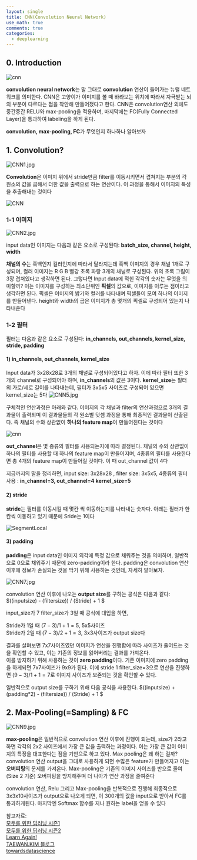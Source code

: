 ```yaml
--- 
layout: single
title: CNN(Convolution Neural Network)
use_math: true
comments: true
categories:
  - deeplearning
---
```


## 0. Introduction
![cnn](http://whdbfla6.github.io/assets/images/cnn8.png)

**convolution neural network**는 말 그대로 **convolution** 연산이 들어가는 뉴럴 네트워크를 의미한다. CNN은 고양이가 이미지를 볼 때 바라보는 위치에 따라서 자극받는 뇌의 부분이 다르다는 점을 착안해 만들어졌다고 한다. CNN은 convolution연산 외에도 중간중간 RELU와 max-pooling을 적용하며, 마지막에는 FC(Fully Connected Layer)을 통과하여 labeling을 하게 된다.

**convolution, max-pooling, FC**가 무엇인지 하나하나 알아보자



## 1. Convolution? 


![CNN1.jpg](http://whdbfla6.github.io/assets/images/cnn1.JPG)


**Convolution**은 이미지 위에서 stride만큼 filter를 이동시키면서 겹쳐지는 부분의 각 원소의 값을 곱해서 더한 값을 출력으로 하는 연산이다. 이 과정을 통해서 이미지의 특성을 추출해내는 것이다


![CNN](http://whdbfla6.github.io/assets/images/gif1.gif)


### 1-1 이미지
![CNN2.jpg](http://whdbfla6.github.io/assets/images/cnn2.JPG)

input data인 이미지는 다음과 같은 요소로 구성된다:  **batch_size, channel, height, width**

**채널의 수**는 흑백인지 컬러인지에 따라서 달라지는데 흑백 이미지의 경우 채널 1개로 구성되며, 컬러 이미지는 R G B 빨강 초록 파랑 3개의 채널로 구성된다. 위의 초록 그림이 3장 겹쳐있다고 생각하면 된다. 그렇다면 Input data에 적힌 각각의 숫자는 무엇을 의미할까? 이는 이미지를 구성하는 최소단위인 **픽셀**의 값으로, 이미지를 이루는 점이라고 생각하면 된다. 픽셀은 이미지의 밝기와 컬러를 나타내며 픽셀들이 모여 하나의 이미지를 만들어낸다. height와 width의 곱은 이미지가 총 몇개의 픽셀로 구성되어 있는지 나타내준다

### 1-2 필터

필터는 다음과 같은 요소로 구성된다: **in_channels, out_channels, kernel_size, stride, padding**

#### 1) in_channels, out_channels, kernel_size

Input data가 3x28x28로 3개의 채널로 구성되어있다고 하자. 이에 따라 필터 또한 3개의 channel로 구성되어야 하며, **in_channels**의 값은 3이다. **kernel_size**는 필터의 가로/세로 길이를 나타내는데, 필터가 3x5x5 사이즈로 구성되어 있으면 kernel_size는 5다
![CNN5.jpg](http://whdbfla6.github.io/assets/images/cnn5.JPG)

구체적인 연산과정은 아래와 같다. 이미지의 각 채널과 filter의 연산과정으로 3개의 결과물이 출력되며 이 결과물들의 각 원소별 덧셈 과정을 통해 최종적인 결과물이 산출된다. 즉 채널의 수와 상관없이 **하나의 feature map**이 만들어진다는 것이다

![cnn](https://taewanmerepo.github.io/2018/01/cnn/conv2.jpg)

**out_channel**은 몇 종류의 필터를 사용되는지에 따라 결정된다. 채널의 수와 상관없이 하나의 필터를 사용할 때 하나의 feature map이 만들어지며, 4종류의 필터를 사용한다면 총 4개의 feature map이 만들어질 것이다. 이 때 out_channel 값이 4다


지금까지의 말을 정리하면, input size: 3x28x28 , filter size: 3x5x5, 4종류의 필터 사용 : **in_channel=3, out_channel=4 kernel_size=5**

#### 2) stride

**stride**는 필터를 이동시킬 때 몇칸 씩 이동하는지를 나타내는 숫자다. 아래는 필터가 한칸씩 이동하고 있기 때문에 Sride는 1이다

![SegmentLocal](http://whdbfla6.github.io/assets/images/gif1.gif)

#### 3) padding

**padding**은 input data인 이미지 외각에 특정 값으로 채워주는 것을 의미하며, 일반적으로 0으로 채워주기 때문에 zero-padding이라 한다. padding은 convolution 연산 이후에 정보가 손실되는 것을 막기 위해 사용하는 것인데, 자세히 알아보자.

![CNN7.jpg](http://whdbfla6.github.io/assets/images/cnn7.JPG)


convolution 연산 이후에 나오는 **output size**를 구하는 공식은 다음과 같다: $((inputsize) - (filtersize))  /  (Stride) + 1 $

input_size가 7 filter_size가 3일 때 공식에 대입을 하면,

Stride가 1일 때 $(7 - 3)  /  1 +1 = 5$,  5x5사이즈<br/>Stride가 2일 때 $(7 - 3)  /  2 +1 = 3$,  3x3사이즈가 output size다

결과를 살펴보면 7x7사이즈였던 이미지가 연산을 진행함에 따라 사이즈가 줄어드는 것을 확인할 수 있고, 이는 기존의 정보를 잃어버리는 결과를 가져온다.<br/>이를 방지하기 위해 사용하는 것이 **zero padding**이다. 기존 이미지에 zero padding을 하게되면 7x7사이즈가 9x9가 된다. 이에 stride 1 filter_size=3으로 연산을 진행하면 $(9 - 3)  /  1 +1 = 7$로 이미지 사이즈가 보존되는 것을 확인할 수 있다. 

일반적으로 output size를 구하기 위해 다음 공식을 사용한다. $((inputsize) + (padding*2) - (filtersize))  /  (Stride) + 1 $


## 2. Max-Pooling(=Sampling) & FC

![CNN9.jpg](http://whdbfla6.github.io/assets/images/cnn9.JPG)

**max-pooling**은 일반적으로 convolution 연산 이후에 진행이 되는데, size가 2라고 하면 각각의 2x2 사이즈에서 가장 큰 값을 출력하는 과정이다. 이는 가장 큰 값이 이미지의 특징을 대표한다는 점을 기반으로 하고 있다. Max pooling은 왜 하는 걸까? convolution 연산 output을 그대로 사용하게 되면 수많은 feature가 만들어지고 이는 **오버피팅**의 문제를 가져온다. Max-pooling은 기존의 이미지 사이즈를 반으로 줄여(Size 2 기준) 오버피팅을 방지해주며 더 나아가 연산 과정을 줄여준다

convolution 연산, Relu 그리고 Max-pooling을 반복적으로 진행해 최종적으로 3x3x10사이즈가 output으로 나오게 되면, 이 300개의 값을 input으로 받아서 FC를 통과하게된다. 마지막엔 Softmax 함수를 지나 원하는 label을 얻을 수 있다



참고자료:<br/> 
[모두를 위한 딥러닝 시즌1](https://hunkim.github.io/ml/)<br/>[모두를 위한 딥러닝 시즌2](https://deeplearningzerotoall.github.io/season2/)<br/>[Learn Again!](https://twlab.tistory.com/23)<br/>[TAEWAN.KIM 블로그](http://taewan.kim/post/cnn/)<br/> [towardsdatascience](https://towardsdatascience.com/introduction-to-convolutional-neural-network-cnn-de73f69c5b83)
